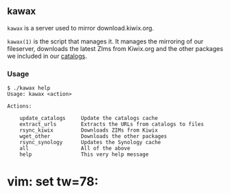 ## kawax

`kawax` is a server used to mirror download.kiwix.org.

`kawax(1)` is the script that manages it. It manages the mirroring of our
fileserver, downloads the latest ZIms from Kiwix.org and the other packages we
included in our [catalogs](https://github.com/ideascube/catalog-i-o).


### Usage

    $ ./kawax help
    Usage: kawax <action>

    Actions:

        update_catalogs     Update the catalogs cache
        extract_urls        Extracts the URLs from catalogs to files
        rsync_kiwix         Downloads ZIMs from Kiwix
        wget_other          Downloads the other packages
        rsync_synology      Updates the Synology cache
        all                 All of the above
        help                This very help message



# vim: set tw=78:
